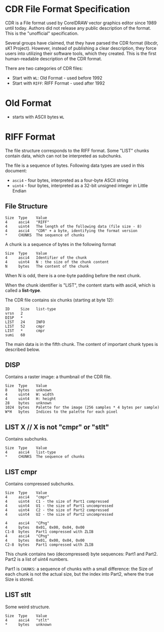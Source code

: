 # CDR File Format Specification

CDR is a File format used by CorelDRAW vector graphics editor since 1989 until today. Authors did not release any public description of the format. This is the "unofficial" specification.

Several groups have claimed, that they have parsed the CDR format (libcdr, sK1 Project). However, instead of publishing a clear description, they force users into utilizing their software tools, which they created. This is the first human-readable description of the CDR format.

There are two categories of CDR files:
- Start with `WL`: Old Format - used before 1992
- Start with `RIFF`: RIFF Format - used after 1992

# Old Format
- starts with ASCII bytes `WL`

# RIFF Format

The file structure corresponds to the RIFF format. Some "LIST" chunks contain data, which can not be interpreted as subchunks.

The file is a sequence of bytes. Following data types are used in this document:
- `asci4` - four bytes, interpreted as a four-byte ASCII string
- `uint4` - four bytes, interpreted as a 32-bit unsigned integer in Little Endian

## File Structure

    Size  Type    Value
    4     asci4   "RIFF"
    4     uint4   The length of the following data (file size - 8)
    4     asci4   "CDR" + a byte, identifying the format version
    *     CHUNKS  The sequence of chunks

A chunk is a sequence of bytes in the following format

    Size  Type    Value
    4     asci4   Identifier of the chunk
    4     uint4   N : the size of the chunk content
    N     bytes   The content of the chunk

When N is odd, there is a one-byte padding before the next chunk.

When the chunk identifier is "LIST", the content starts with asci4, which is called a **list-type**.
    
The CDR file contains six chunks (starting at byte 12): 

    ID     Size   list-type
    vrsn   2      
    DISP   *      
    LIST   24     INFO
    LIST   52     cmpr
    LIST   *      cmpr
    sumi   60

The main data is in the fifth chunk. The content of important chunk types is described below.

## DISP
Contains a raster image: a thumbnail of the CDR file.

    Size  Type    Value
    8     bytes   unknown
    4     uint4   W: width
    4     uint4   H: height
    28    bytes   unknown
    1024  bytes   Palette for the image (256 samples * 4 bytes per sample)
    W*H   bytes   Indices to the palette for each pixel

## LIST X  //  X is not "cmpr" or "stlt"
Contains subchunks.

    Size  Type    Value
    4     asci4   list-type
    *     CHUNKS  The sequence of chunks
    
## LIST cmpr
Contains compressed subchunks.

    Size  Type    Value
    4     asci4   "cmpr"
    4     uint4   C1 - the size of Part1 compressed
    4     uint4   U1 - the size of Part1 uncompressed
    4     uint4   C2 - the size of Part2 compressed
    4     uint4   U2 - the size of Part2 uncompressed
    
    4     asci4   "CPng"
    4     bytes   0x01, 0x00, 0x04, 0x00
    C1-8  bytes   Part1 compressed with ZLIB
    4     asci4   "CPng"
    4     bytes   0x01, 0x00, 0x04, 0x00
    C2-8  bytes   Part1 compressed with ZLIB

This chunk contains two (decompressed) byte sequences: Part1 and Part2. Part2 is a list of uint4 numbers.

Part1 is `CHUNKS`: a sequence of chunks with a small difference: the Size of each chunk is not the actual size, but the index into Part2, where the true Size is stored.

## LIST stlt
Some weird structure.

    Size  Type    Value
    4     asci4   "stlt"
    *     bytes   unknown


    
    
